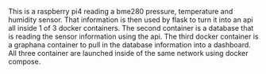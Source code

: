 This is a raspberry pi4 reading a bme280 pressure, temperature and humidity sensor. That information is then used by flask to turn it into an api all inside 1 of 3 docker containers.  The second container is a database that is reading the sensor information using the api.  The third docker container is a graphana container to pull in the database information into a dashboard.  All three container are launched inside of the same network using docker compose.
